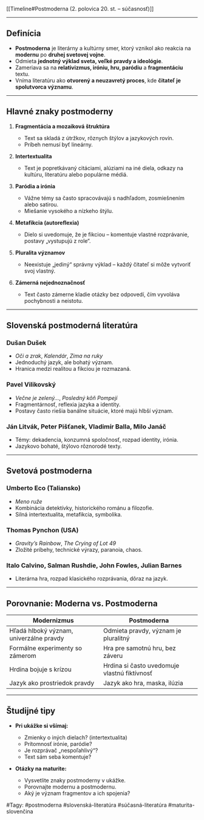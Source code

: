 [[Timeline#Postmoderna (2. polovica 20. st. – súčasnosť)]]

---

## Definícia
- **Postmoderna** je literárny a kultúrny smer, ktorý vznikol ako reakcia na **modernu** po **druhej svetovej vojne**.
- Odmieta **jednotný výklad sveta, veľké pravdy a ideológie**.
- Zameriava sa na **relativizmus, iróniu, hru, paródiu** a **fragmentáciu** textu.
- Vníma literatúru ako **otvorený a neuzavretý proces**, kde **čitateľ je spolutvorca významu**.

---

## Hlavné znaky postmoderny

1. **Fragmentácia a mozaiková štruktúra**  
   - Text sa skladá z útržkov, rôznych štýlov a jazykových rovín.  
   - Príbeh nemusí byť lineárny.  

2. **Intertextualita**  
   - Text je popretkávaný citáciami, alúziami na iné diela, odkazy na kultúru, literatúru alebo populárne médiá.  

3. **Paródia a irónia**  
   - Vážne témy sa často spracovávajú s nadhľadom, zosmiešnením alebo satirou.  
   - Miešanie vysokého a nízkeho štýlu.  

4. **Metafikcia (autoreflexia)**  
   - Dielo si uvedomuje, že je fikciou – komentuje vlastné rozprávanie, postavy „vystupujú z role“.  

5. **Pluralita významov**  
   - Neexistuje „jediný“ správny výklad – každý čitateľ si môže vytvoriť svoj vlastný.  

6. **Zámerná nejednoznačnosť**  
   - Text často zámerne kladie otázky bez odpovedí, čím vyvoláva pochybnosti a neistotu.  

---

## Slovenská postmoderná literatúra

### **Dušan Dušek**  
- *Oči a zrak*, *Kalendár*, *Zima na ruky*  
- Jednoduchý jazyk, ale bohatý význam.  
- Hranica medzi realitou a fikciou je rozmazaná.  

### **Pavel Vilikovský**  
- *Večne je zelený...*, *Posledný kôň Pompejí*  
- Fragmentárnosť, reflexia jazyka a identity.  
- Postavy často riešia banálne situácie, ktoré majú hlbší význam.  

### **Ján Litvák**, **Peter Pišťanek**, **Vladimír Balla**, **Milo Janáč**  
- Témy: dekadencia, konzumná spoločnosť, rozpad identity, irónia.  
- Jazykovo bohaté, štýlovo rôznorodé texty.  

---

## Svetová postmoderna

### **Umberto Eco** (Taliansko)  
- *Meno ruže*  
- Kombinácia detektívky, historického románu a filozofie.  
- Silná intertextualita, metafikcia, symbolika.  

### **Thomas Pynchon** (USA)  
- *Gravity’s Rainbow*, *The Crying of Lot 49*  
- Zložité príbehy, technické výrazy, paranoia, chaos.  

### **Italo Calvino**, **Salman Rushdie**, **John Fowles**, **Julian Barnes**  
- Literárna hra, rozpad klasického rozprávania, dôraz na jazyk.  

---

## Porovnanie: Moderna vs. Postmoderna

| **Modernizmus**                              | **Postmoderna**                             |
|---------------------------------------------|---------------------------------------------|
| Hľadá hlboký význam, univerzálne pravdy     | Odmieta pravdy, význam je pluralitný        |
| Formálne experimenty so zámerom              | Hra pre samotnú hru, bez záveru             |
| Hrdina bojuje s krízou                      | Hrdina si často uvedomuje vlastnú fiktívnosť |
| Jazyk ako prostriedok pravdy                | Jazyk ako hra, maska, ilúzia                 |

---

## Študijné tipy

- **Pri ukážke si všímaj:**
  - Zmienky o iných dielach? (intertextualita)
  - Prítomnosť irónie, paródie?
  - Je rozprávač „nespoľahlivý“?
  - Text sám seba komentuje?

- **Otázky na maturite:**  
  - Vysvetlite znaky postmoderny v ukážke.  
  - Porovnajte modernu a postmodernu.  
  - Aký je význam fragmentov a ich spojenia?

#Tagy: #postmoderna #slovenská-literatúra #súčasná-literatúra #maturita-slovenčina
